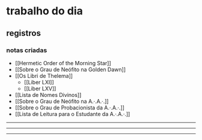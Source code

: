 # trabalho do dia
## registros
### notas criadas
- [[Hermetic Order of the Morning Star]]
- [[Sobre o Grau de Neófito na Golden Dawn]]
- [[Os Libri de Thelema]]
	- [[Liber LXI]]
	- [[Liber LXV]]
- [[Lista de Nomes Divinos]]
- [[Sobre o Grau de Neófito na A.·.A.·.]]
- [[Sobre o Grau de Probacionista da A.·.A.·.]]
- [[Lista de Leitura para o Estudante da A.·.A.·.]]

---
---
---

